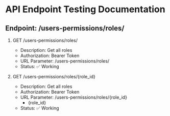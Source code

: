 # API Endpoint Testing Documentation

## Endpoint: /users-permissions/roles/

1. GET /users-permissions/roles/
   - Description: Get all roles
   - Authorization: Bearer Token
   - URL Parameter: /users-permissions/roles/
   - Status: ✅ Working

2. GET /users-permissions/roles/{role_id}
    - Description: Get all roles
   - Authorization: Bearer Token
   - URL Parameter: /users-permissions/roles/{role_id}
        - {role_id}
   - Status: ✅ Working